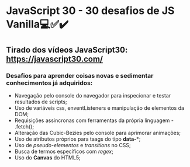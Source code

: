 # JavaScript 30 - 30 desafios de JS Vanilla:computer::white_check_mark::heavy_check_mark:
## Tirado dos vídeos **JavaScript30**: https://javascript30.com/

### Desafios para aprender coisas novas e sedimentar conhecimentos já adquiridos:

* Navegação pelo console do navegador para inspecionar e testar resultados de scripts;
* Uso de variáveis css, enventListeners e manipulação de elementos da DOM;
* Requisições assincronas com ferramentas da própria linguagem - .fetch();
* Alteração das Cubic-Bezies pelo console para aprimorar animações;
* Uso de atributos próprios para taags do tipo **data-***;
* Uso de *pseudo-elementos* e *transitions* no CSS;
* Busca de termos específicos com *regex*;
* Uso do **Canvas** do HTML5;



